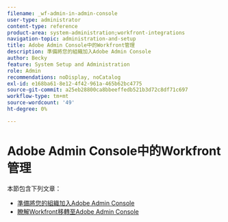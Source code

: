 ```yaml
---
filename: _wf-admin-in-admin-console
user-type: administrator
content-type: reference
product-area: system-administration;workfront-integrations
navigation-topic: administration-and-setup
title: Adobe Admin Console中的Workfront管理
description: 準備將您的組織加入Adobe Admin Console
author: Becky
feature: System Setup and Administration
role: Admin
recommendations: noDisplay, noCatalog
exl-id: e168ba61-8e12-4f42-961a-465b62bc4775
source-git-commit: a25eb28800ca8bbeeffedb521b3d72c8df71c697
workflow-type: tm+mt
source-wordcount: '49'
ht-degree: 0%

---
```


# Adobe Admin Console中的Workfront管理

本節包含下列文章：

* [準備將您的組織加入Adobe Admin Console](../../administration-and-setup/adobe-admin-console/prep-for-admin-console.md)
* [瞭解Workfront移轉至Adobe Admin Console](/help/quicksilver/administration-and-setup/adobe-admin-console/understand-wf-migration-to-admin-console.md)
